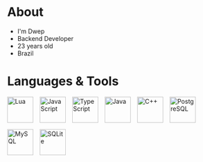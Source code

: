 <div style="text-align: left; margin-top: 20px;">
  <h1>About</h1>
  <ul>
    <li>I'm Dwep</li>
    <li>Backend Developer</li>
    <li>23 years old</li>
    <li>Brazil</li>
  </ul>

  <h1>Languages & Tools</h1>
  <div style="display: flex; gap: 15px; flex-wrap: wrap;">
    <img src="https://skillicons.dev/icons?i=lua" alt="Lua" title="Lua" width="60" height="60"/>
    <img src="https://skillicons.dev/icons?i=js" alt="JavaScript" title="JavaScript" width="60" height="60"/>
    <img src="https://skillicons.dev/icons?i=ts" alt="TypeScript" title="TypeScript" width="60" height="60"/>
    <img src="https://skillicons.dev/icons?i=java" alt="Java" title="Java" width="60" height="60"/>
    <img src="https://skillicons.dev/icons?i=cpp" alt="C++" title="C++" width="60" height="60"/>
    <img src="https://skillicons.dev/icons?i=postgres" alt="PostgreSQL" title="PostgreSQL" width="60" height="60"/>
    <img src="https://skillicons.dev/icons?i=mysql" alt="MySQL" title="MySQL" width="60" height="60"/>
    <img src="https://skillicons.dev/icons?i=sqlite" alt="SQLite" title="SQLite" width="60" height="60"/>
  </div>
</div>

